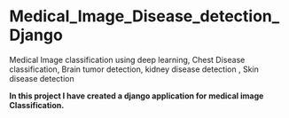 # Medical_Image_Disease_detection_Django
 Medical Image classification using deep learning, Chest Disease classification, Brain tumor detection, kidney disease detection , Skin disease detection

 **In this project I have created a django application for medical image Classification.** 

